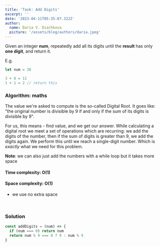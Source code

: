 ```yaml
---
title: 'Task: Add Digits'
excerpt: ''
date: '2023-04-11T05:35:07.322Z'
author:
  name: Daria V. Diachkova
  picture: '/assets/blog/authors/daria.jpeg'
---
```


Given an integer **num**, repeatedly add all its digits until the **result** has only **one digit**, and return it.

E.g.

```js
let num = 38

3 + 8 = 11
1 + 1 = 2 // return this
```

### Algorithm: maths
The value we're asked to compute is the so-called Digital Root. It goes like: "the original number is divisible by 9 if and only if the sum of its digits is divisible by 9".

For us, this means - find value, and we get our answer. While calculating a digital root we meet a set of operations which are recurring: we add the digits of the number, then if the sum of digits is greater than 9, we add the digits again. We perform this until we reach a single-digit number. Which is _exactly_ what we need for this problem.

**Note**: we can also just add the numbers with a while loop but it takes more space

####  Time complexity: O(1)
#### Space complexity: O(1)
- we use no extra space

<br />


### Solution


```js
const addDigits = (num) => {
  if (num === 0) return num
  return num % 9 === 0 ? 9 : num % 9
}
```
